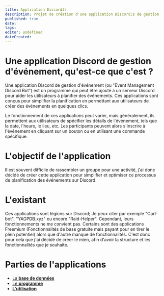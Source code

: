 ```yaml
---
title: Application DiscordJs
description: Projet de création d'une application DiscordJs de gestion d'évènements
published: true
date: 
tags: 
editor: undefined
dateCreated: 
---
```



# Une application Discord de gestion d'événement, qu'est-ce que c'est ?

Une application Discord de gestion d'événement (ou "Event Management Discord Bot") est un programme qui peut être ajouté à un serveur Discord pour aider les utilisateurs à planifier des événements. Ces applications sont conçus pour simplifier la planification en permettant aux utilisateurs de créer des événements en quelques clics.

Le fonctionnement de ces applications peut varier, mais généralement, ils permettent aux utilisateurs de spécifier les détails de l'événement, tels que la date, l'heure, le lieu, etc. Les participants peuvent alors s'inscrire à l'événement en cliquant sur un bouton ou en utilisant une commande spécifique.

# L'objectif de l'application

Il est souvent difficile de rassembler un groupe pour une activité, j'ai donc décidé de créer cette application pour simplifier et optimiser ce processus de planification des événements sur Discord.


# L'existant

Ces applications sont légions sur Discord; Je peux citer par exemple "Carl-bot", "YAGPDB.xyz" ou encore "Raid-Helper". Cependant, leurs fonctionnements ne me convient pas. Certains sont des applications Freemium (Fonctionnalités de base gratuite mais payant pour en tirer le plein potentiel) alors que d'autre manque de fonctionnalités.
C'est donc pour cela que j'ai décidé de créer le mien, afin d'avoir la structure et les fonctionnalités que je souhaite.


# Parties de l'applications

- [La **base de données**](/personals-projects/discord-app/database)
- [Le **programme**](/personals-projects/discord-app/backend)
- [**L'utilisation**](/personals-projects/discord-app/core)
